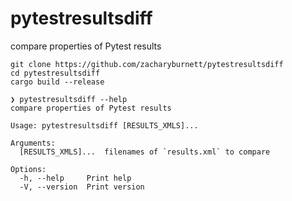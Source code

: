# pytestresultsdiff
compare properties of Pytest results

```console
git clone https://github.com/zacharyburnett/pytestresultsdiff
cd pytestresultsdiff
cargo build --release
```

```console
❯ pytestresultsdiff --help
compare properties of Pytest results

Usage: pytestresultsdiff [RESULTS_XMLS]...

Arguments:
  [RESULTS_XMLS]...  filenames of `results.xml` to compare

Options:
  -h, --help     Print help
  -V, --version  Print version
```
